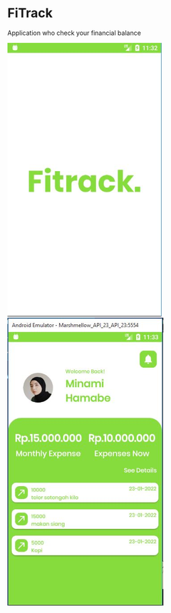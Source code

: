 # FiTrack
Application who check your financial balance

![alt text](https://github.com/farhangultom-dev/FiTrack/blob/master/fitracksplash.JPG)
![alt text](https://github.com/farhangultom-dev/FiTrack/blob/master/mainfitrack.JPG )
